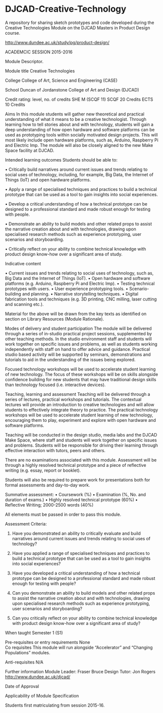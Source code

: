 # DJCAD-Creative-Technology
A repository for sharing sketch prototypes and code developed during the Creative Technologies Module on the DJCAD Masters in Product Design course. 

http://www.dundee.ac.uk/study/pg/product-design/


ACADEMCIC SESSION 2015-2016

Module Descriptor. 


Module title
Creative Technologies

College
College of Art, Science and Engineering (CASE)

School
Duncan of Jordanstone College of Art and Design (DJCAD)

Credit rating: level, no. of credits
SHE M (SCQF 11) 
SCQF 20 Credits
ECTS 10 Credits

Aims
In this module students will gather new theoretical and practical understanding of what it means to be a creative technologist. Through learning how to tell stories about and with technology, students will gain a deep understanding of how open hardware and software platforms can be used as prototyping tools within socially motivated design projects. This will most likely include open hardware platforms, such as, Arduino, Raspberry Pi and Electric Imp. The module will also be closely aligned to the new Make Space facility at DJCAD.

Intended learning outcomes
Students should be able to:

•	Critically build narratives around current issues and trends relating to social uses of technology, including, for example, Big Data, the Internet of Things (IoT) and open hardware platforms.

•	Apply a range of specialised techniques and practices to build a technical prototype that can be used as a tool to gain insights into social experiences. 

•	Develop a critical understanding of how a technical prototype can be designed to a professional standard and made robust enough for testing with people.

•	Demonstrate an ability to build models and other related props to assist the narrative creation about and with technologies, drawing upon specialised research methods such as experience prototyping, user scenarios and storyboarding. 

•	Critically reflect on your ability to combine technical knowledge with product design know-how over a significant area of study.

Indicative content

•	Current issues and trends relating to social uses of technology, such as, Big Data and the Internet of Things (IoT). 
•	Open hardware and software platforms (e.g. Arduino, Raspberry Pi and Electric Imp).
•	Testing technical prototypes with users.
•	User experience prototyping tools.
•	Scenario-building and planning.
•	Narrative storytelling techniques.
•	Digital fabrication tools and techniques (e.g. 3D printing, CNC milling, laser cutting and scanning etc.).

Material for the above will be drawn from the key texts as identified on section on Library Resources (Module Rationale). 

Modes of delivery and student participation
The module will be delivered through a series of in-studio practical project sessions, supplemented by other teaching methods. In the studio environment staff and students will work together on specific issues and problems, as well as students working independently with staff on hand to offer advice and guidance. Practical studio based activity will be supported by seminars, demonstrations and tutorials to aid in the understanding of the issues being explored.

Focused technology workshops will be used to accelerate student learning of new technology. The focus of these workshops will be on skills alongside confidence building for new students that may have traditional design skills than technology focused (i.e. interactive devices).  

Teaching, learning and assessment
Teaching will be delivered through a series of lectures, practical workshops and tutorials. The contextual lectures will provide an introduction to creative technologies and will allow students to effectively integrate theory to practice. The practical technology workshops will be used to accelerate student learning of new technology, encouraging them to play, experiment and explore with open hardware and software platforms. 

Teaching will be conducted in the design studio, media labs and the DJCAD Make Space, where staff and students will work together on specific issues and problems. Students will be responsible for driving their learning through effective interaction with tutors, peers and others. 

There are no examinations associated with this module. Assessment will be through a highly resolved technical prototype and a piece of reflective writing (e.g. essay, report or booklet). 

Students will also be required to prepare work for presentations both for formal assessments and day-to-day work.

Summative assessment: 
•	Coursework (%) 
•	Examination (%, No. and  duration of exams.)
•	Highly resolved technical prototype (60%)
•	Reflective Writing; 2000-2500 words (40%)

All elements must be passed in order to pass this module.

Assessment Criteria:

1.	Have you demonstrated an ability to critically evaluate and build narratives around current issues and trends relating to social uses of technology?

2.	Have you applied a range of specialised techniques and practices to build a technical prototype that can be used as a tool to gain insights into social experiences?

3.	Have you developed a critical understanding of how a technical prototype can be designed to a professional standard and made robust enough for testing with people?

4.	Can you demonstrate an ability to build models and other related props to assist the narrative creation about and with technologies, drawing upon specialised research methods such as experience prototyping, user scenarios and storyboarding?

5.	Can you critically reflect on your ability to combine technical knowledge with product design know-how over a significant area of study?

When taught
Semester 1 (S1)

Pre-requisites or entry requirements
None  
Co requisites
This module will run alongside “Accelerator” and “Changing Populations” modules.

Anti-requisites
N/A

Further information
Module Leader: Fraser Bruce
Design Tutor: Jon Rogers
http://www.dundee.ac.uk/djcad/

Date of Approval


Applicability of Module Specification

Students first matriculating from session 2015-16.

